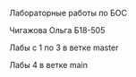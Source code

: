 Лабораторные работы по БОС

Чигажова Ольга Б18-505 

Лабы с 1 по 3 в ветке master 

Лабы 4 в ветке main 
